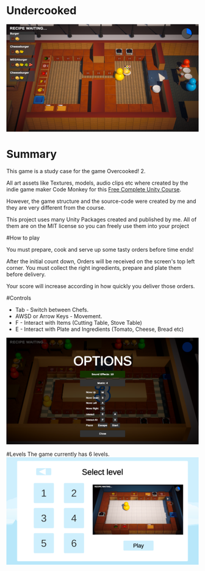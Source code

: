 # Undercooked

![CHEESE!](Assets/_Assets/Textures/Image_Ingame.png)
# Summary

This game is a study case for the game Overcooked! 2.

All art assets like Textures, models, audio clips etc where created by the indie game maker Code Monkey for this [Free Complete Unity Course](https://www.youtube.com/watch?v=AmGSEH7QcDg).

However, the game structure and the source-code were created by me and they are very different from the course.

This project uses many Unity Packages created and published by me. All of them are on the MIT license so you can freely use them into your project

#How to play

You must prepare, cook and serve up some tasty orders before time ends!

After the initial count down, Orders will be received on the screen's top left corner. You must collect the right ingredients, prepare and plate them before delivery.

Your score will increase according in how quickly you deliver those orders.

#Controls

 - Tab - Switch between Chefs.
 - AWSD or Arrow Keys - Movement.
 - F - Interact with Items (Cutting Table, Stove Table)
 - E - Interact with Plate and Ingredients (Tomato, Cheese, Bread etc)

 ![CHEESE!](Assets/_Assets/Textures/Options.png)

 #Levels
The game currently has 6 levels.
 ![CHEESE!](Assets/_Assets/Textures/Levels.png)